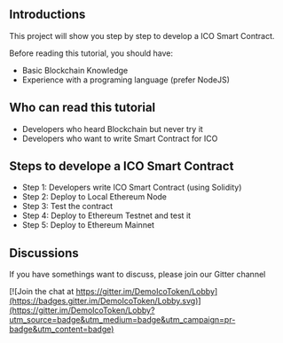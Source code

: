 ## Introductions
This project will show you step by step to develop a ICO Smart Contract.

Before reading this tutorial, you should have:

- Basic Blockchain Knowledge
- Experience with a programing language (prefer NodeJS)

## Who can read this tutorial

- Developers who heard Blockchain but never try it
- Developers who want to write Smart Contract for ICO

## Steps to develope a ICO Smart Contract
- Step 1: Developers write ICO Smart Contract (using Solidity)
- Step 2: Deploy to Local Ethereum Node
- Step 3: Test the contract
- Step 4: Deploy to Ethereum Testnet and test it
- Step 5: Deploy to Ethereum Mainnet

## Discussions
If you have somethings want to discuss, please join our Gitter channel

[![Join the chat at https://gitter.im/DemoIcoToken/Lobby](https://badges.gitter.im/DemoIcoToken/Lobby.svg)](https://gitter.im/DemoIcoToken/Lobby?utm_source=badge&utm_medium=badge&utm_campaign=pr-badge&utm_content=badge)

